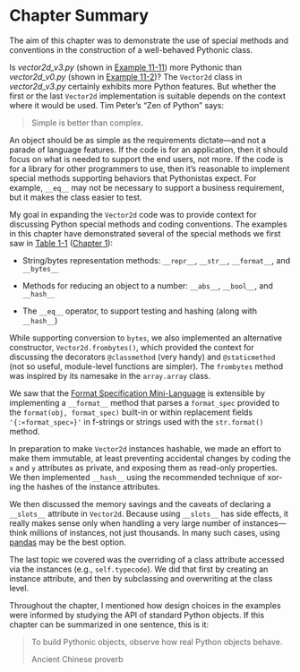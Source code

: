 # Chapter Summary

The aim of this chapter was to demonstrate the use of special methods and conventions in the construction of a well-behaved Pythonic class.

Is _vector2d_v3.py_ (shown in [Example 11-11](#ex_vector2d_v3_full)) more Pythonic than _vector2d_v0.py_ (shown in [Example 11-2](#ex_vector2d_v0))? The `Vector2d` class in _vector2d_v3.py_ certainly exhibits more Python features. But whether the first or the last `Vector2d` implementation is suitable depends on the context where it would be used. Tim Peter’s “Zen of Python” says:

> Simple is better than complex.

An object should be as simple as the requirements dictate—and not a parade of language features. If the code is for an application, then it should focus on what is needed to support the end users, not more. If the code is for a library for other programmers to use, then it’s reasonable to implement special methods supporting behaviors that Pythonistas expect. For example, `__eq__` may not be necessary to support a business requirement, but it makes the class easier to test.

My goal in expanding the `Vector2d` code was to provide context for discussing Python special methods and coding conventions. The examples in this chapter have demonstrated several of the special methods we first saw in [Table 1-1](ch01.html#special_names_tbl) ([Chapter 1](ch01.html#data_model)):

- String/bytes representation methods: `__repr__`, `__str__`, `__format__`, and `__bytes__`
    
- Methods for reducing an object to a number: `__abs__`, `__bool__`, and `__hash__`
    
- The `__eq__` operator, to support testing and hashing (along with `__hash__`)
    

While supporting conversion to `bytes`, we also implemented an alternative constructor, `Vector2d.frombytes()`, which provided the context for discussing the decorators `@classmethod` (very handy) and `@staticmethod` (not so useful, module-level functions are simpler). The `frombytes` method was inspired by its namesake in the `array.array` class.

We saw that the [Format Specification Mini-Language](https://fpy.li/fmtspec) is extensible by implementing a `__format__` method that parses a `format_spec` provided to the `format(obj, format_spec)` built-in or within replacement fields `'{:«format_spec»}'` in f-strings or strings used with the `str.format()` method.

In preparation to make `Vector2d` instances hashable, we made an effort to make them immutable, at least preventing accidental changes by coding the `x` and `y` attributes as private, and exposing them as read-only properties. We then implemented `__hash__` using the recommended technique of xor-ing the hashes of the instance attributes.

We then discussed the memory savings and the caveats of declaring a `__slots__` attribute in `Vector2d`. Because using `__slots__` has side effects, it really makes sense only when handling a very large number of instances—think millions of instances, not just thousands. In many such cases, using [pandas](https://fpy.li/pandas) may be the best option.

The last topic we covered was the overriding of a class attribute accessed via the instances (e.g., `self.typecode`). We did that first by creating an instance attribute, and then by subclassing and overwriting at the class level.

Throughout the chapter, I mentioned how design choices in the examples were informed by studying the API of standard Python objects. If this chapter can be summarized in one sentence, this is it:

> To build Pythonic objects, observe how real Python objects behave.
> 
> Ancient Chinese proverb